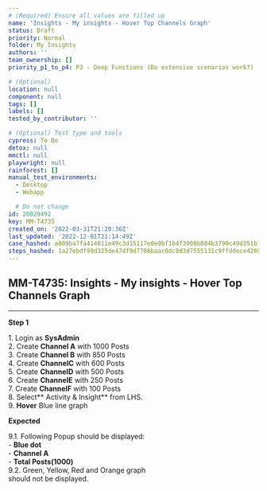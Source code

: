 ```yaml
---
# (Required) Ensure all values are filled up
name: 'Insights - My insights - Hover Top Channels Graph'
status: Draft
priority: Normal
folder: My Insights
authors: ''
team_ownership: []
priority_p1_to_p4: P3 - Deep Functions (Do extensive scenarios work?)

# (Optional)
location: null
component: null
tags: []
labels: []
tested_by_contributor: ''

# (Optional) Test type and tools
cypress: To Do
detox: null
mmctl: null
playwright: null
rainforest: []
manual_test_environments:
  - Desktop
  - Webapp

  # Do not change
id: 20029492
key: MM-T4735
created_on: '2022-03-31T21:20:36Z'
last_updated: '2022-12-01T21:14:49Z'
case_hashed: a009ba7fa414011e49c3d15117e0e9bf1b4f3908b084b3790c49d351b199360ac0768b9e0b549e6fc62c80e3eeac4bac
steps_hashed: 1a27ebdf99d325de47df9d7706baac0dc8d3d7555131c9ffddece42698d210f8593b709ccc46d59cc3d9d96bbb0eebf0
---
```


<!-- (Auto-generated) Based on frontmatter's "key" and "name" -->

## MM-T4735: Insights - My insights - Hover Top Channels Graph

---

**Step 1**

1\. Login as **SysAdmin**\
2\. Create **Channel A** with 1000 Posts\
3\. Create **Channel B** with 850 Posts\
4\. Create **ChannelC** with 600 Posts\
5\. Create **ChannelD** with 500 Posts\
6\. Create **ChannelE** with 250 Posts\
7\. Create **ChannelF** with 100 Posts\
8\. Select\*\* Activity & Insight\*\* from LHS.\
9\. **Hover** Blue line graph

**Expected**

9.1. Following Popup should be displayed:\
\- **Blue dot**\
\- **Channel A**\
\- **Total Posts(1000)**\
9.2. Green, Yellow, Red and Orange graph\
should not be displayed.
